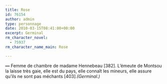 ```yaml
---
title: Rose
id: 76154
author: admin
type: personnage
date: 2010-03-15T08:41:00+00:00
excerpt: Germinal
rm_character_novel:
  - 75937
rm_character_name_main: Rose

---
```

**—** Femme de chambre de madame Hennebeau [382]. L&rsquo;émeute de Montsou la laisse très gaie, elle est du pays, elle connaît les mineurs, elle assure qu&rsquo;ils ne sont pas méchants [403]._(Germinal.)_